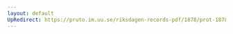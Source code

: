 ```yaml
---
layout: default
UpRedirect: https://pruto.im.uu.se/riksdagen-records-pdf/1878/prot-1878--fk--045/prot-1878--fk--045_000.pdf
---
```

